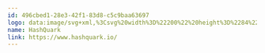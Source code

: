 ```yaml
---
id: 496cbed1-28e3-42f1-83d8-c5c9baa63697
logo: data:image/svg+xml,%3Csvg%20width%3D%22200%22%20height%3D%2284%22%20viewBox%3D%220%200%20200%2084%22%20fill%3D%22none%22%20xmlns%3D%22http%3A%2F%2Fwww.w3.org%2F2000%2Fsvg%22%3E%0A%3Cpath%20fill-rule%3D%22evenodd%22%20clip-rule%3D%22evenodd%22%20d%3D%22M67.0153%2033.6678C68.9544%2036.0515%2070.0057%2038.995%2070%2042.0246C70%2042.0454%2069.9994%2042.0662%2069.9989%2042.0869C69.9978%2042.1276%2069.9967%2042.1676%2070%2042.2055L69.9605%2054.406C69.9597%2054.5883%2069.9092%2054.7673%2069.8143%2054.925C69.7193%2055.0827%2069.583%2055.2137%2069.4192%2055.3047C69.2553%2055.3958%2069.0695%2055.4438%2068.8804%2055.4439C68.6912%2055.4441%2068.5053%2055.3964%2068.3413%2055.3056L64.1551%2052.9731C61.6014%2054.7379%2058.5062%2055.6231%2055.3676%2055.4862C52.2289%2055.3493%2049.2292%2054.1984%2046.8511%2052.2185C44.4729%2050.2387%2042.8545%2047.545%2042.2562%2044.5708C41.6579%2041.5966%2042.1145%2038.5148%2043.5525%2035.8211C44.9905%2033.1274%2047.3264%2030.9785%2050.1843%2029.7199C53.0423%2028.4614%2056.2562%2028.1664%2059.309%2028.8825C62.3618%2029.5986%2065.0761%2031.2841%2067.0153%2033.6678ZM56.1185%2035.0033L49.8096%2038.5354L49.7898%2038.5544V45.59L56.158%2049.1221V42.0913L62.4619%2045.571V38.5354L56.1185%2035.0033Z%22%20fill%3D%22%237A8AA0%22%2F%3E%0A%3Cpath%20d%3D%22M98.0794%2038.5C99.0141%2038.5936%2099.9168%2038.9046%20100.722%2039.4103L100.741%2039.4001C100.802%2039.4282%20100.856%2039.4708%20100.899%2039.5244C100.942%2039.5781%20100.973%2039.6413%20100.988%2039.7093C101.004%2039.7773%20101.004%2039.8481%20100.989%2039.9163C100.974%2039.9844%20100.944%2040.0479%20100.902%2040.1019L100.605%2040.7987C100.57%2040.864%20100.522%2040.9211%20100.465%2040.9666C100.409%2041.0121%20100.343%2041.0449%20100.274%2041.0631C100.131%2041.1189%2099.9739%2041.1189%2099.8311%2041.0631C99.2432%2040.7269%2098.6048%2040.4982%2097.9432%2040.3867C97.6017%2040.4337%2097.2797%2040.58%2097.0139%2040.8088C96.6246%2041.0885%2096.4008%2041.353%2096.4008%2041.5971L96.3716%2041.9785C96.3424%2042.2531%2096.6051%2042.5328%2097.0917%2042.7617L99.2715%2043.6516C99.6835%2043.8104%20100.045%2044.0849%20100.318%2044.445C100.574%2044.7899%20100.692%2045.2263%20100.644%2045.6604L100.551%2046.7436C100.506%2047.2963%20100.065%2047.8896%2099.2277%2048.5236C98.6047%2049.0814%2097.8309%2049.4227%2097.0139%2049.5C96.404%2049.5%2095.5039%2049.1813%2094.3134%2048.5439C94.2427%2048.5158%2094.1793%2048.4708%2094.1281%2048.4126C94.077%2048.3543%2094.0395%2048.2844%2094.0187%2048.2084C93.9979%2048.1323%2093.9944%2048.0523%2094.0084%2047.9746C94.0224%2047.8969%2094.0535%2047.8237%2094.0993%2047.7607L94.4205%2047.0844C94.4493%2047.0072%2094.4944%2046.9378%2094.5523%2046.8812C94.6102%2046.8246%2094.6795%2046.7823%2094.7552%2046.7574C94.8308%2046.7326%2094.9108%2046.7257%2094.9893%2046.7374C95.0678%2046.7491%2095.1427%2046.779%2095.2087%2046.825C95.8095%2047.2023%2096.4678%2047.4689%2097.155%2047.6133C97.4946%2047.573%2097.8167%2047.4338%2098.0843%2047.2115C98.4541%2046.942%2098.6731%2046.6928%2098.6731%2046.469L98.712%2045.9605C98.7412%2045.6045%2098.4638%2045.3044%2097.8751%2045.0502L95.8218%2044.1805C95.4124%2044.0093%2095.0509%2043.7329%2094.7708%2043.377C94.6413%2043.221%2094.5435%2043.0391%2094.4833%2042.8425C94.4231%2042.6458%2094.4017%2042.4384%2094.4205%2042.2328L94.5032%2041.2767C94.5486%2040.7139%2095.0141%2040.107%2095.8996%2039.4561C96.5223%2038.9235%2097.2796%2038.5914%2098.0794%2038.5Z%22%20fill%3D%22%237A8AA0%22%2F%3E%0A%3Cpath%20d%3D%22M109.898%2039.6496C109.108%2038.9661%20108.425%2038.6244%20107.849%2038.6244C107.078%2038.6651%20106.353%2039.0111%20105.83%2039.5881L106.229%2034.9745C106.259%2034.6618%20106.118%2034.5029%20105.81%2034.5029H104.715C104.65%2034.4955%20104.585%2034.5023%20104.523%2034.5228C104.461%2034.5434%20104.405%2034.5771%20104.357%2034.6218C104.309%2034.6665%20104.271%2034.7212%20104.246%2034.782C104.221%2034.8428%20104.208%2034.9085%20104.21%2034.9745L103.004%2049.0255C102.974%2049.3382%20103.115%2049.4971%20103.423%2049.4971H104.518C104.583%2049.5045%20104.648%2049.4977%20104.71%2049.4772C104.772%2049.4566%20104.828%2049.4229%20104.876%2049.3782C104.924%2049.3335%20104.962%2049.2788%20104.987%2049.218C105.013%2049.1572%20105.025%2049.0915%20105.023%2049.0255L105.629%2041.9564C105.676%2041.7591%20105.764%2041.5739%20105.885%2041.4125C106.007%2041.2511%20106.16%2041.1169%20106.335%2041.0183C106.646%2040.7343%20107.035%2040.5552%20107.451%2040.5057C107.838%2040.5426%20108.198%2040.7255%20108.46%2041.0183C108.611%2041.1235%20108.735%2041.2633%20108.822%2041.4262C108.91%2041.5892%20108.959%2041.7708%20108.965%2041.9564L108.354%2049.0255C108.344%2049.0872%20108.348%2049.1505%20108.366%2049.2102C108.385%2049.2699%20108.417%2049.3244%20108.46%2049.369C108.501%2049.4112%20108.549%2049.4444%20108.603%2049.4665C108.657%2049.4885%20108.715%2049.499%20108.773%2049.4971H109.868C109.933%2049.5045%20109.998%2049.4977%20110.06%2049.4772C110.122%2049.4566%20110.178%2049.4229%20110.226%2049.3782C110.274%2049.3335%20110.312%2049.2788%20110.337%2049.218C110.363%2049.1572%20110.375%2049.0915%20110.373%2049.0255L110.994%2041.6386C111.054%2040.9824%20110.686%2040.316%20109.898%2039.6291V39.6496Z%22%20fill%3D%22%237A8AA0%22%2F%3E%0A%3Cpath%20d%3D%22M157.663%2038.8069C157.858%2038.8069%20157.988%2038.894%20157.988%2039.0735H157.998C158.005%2039.1689%20157.991%2039.2648%20157.956%2039.3537C157.922%2039.4426%20157.868%2039.5221%20157.798%2039.5862L154.299%2043.6213L157.188%2048.7896C157.23%2048.8575%20157.257%2048.9342%20157.266%2049.014C157.276%2049.0938%20157.268%2049.1747%20157.243%2049.251C157.227%2049.3251%20157.185%2049.3907%20157.125%2049.4358C157.066%2049.481%20156.992%2049.5027%20156.918%2049.4971H155.648C155.499%2049.5093%20155.349%2049.4721%20155.221%2049.391C155.094%2049.3098%20154.995%2049.1889%20154.939%2049.0459L152.879%2045.1185L152.279%2045.7799L152.004%2049.0254C152.006%2049.0914%20151.994%2049.1571%20151.969%2049.2179C151.944%2049.2788%20151.906%2049.3334%20151.859%2049.3781C151.811%2049.4229%20151.755%2049.4566%20151.694%2049.4771C151.633%2049.4977%20151.568%2049.5045%20151.504%2049.4971H150.419C150.114%2049.4971%20149.974%2049.3382%20150.004%2049.0254L151.204%2034.9717C151.206%2034.9058%20151.222%2034.8412%20151.251%2034.782C151.279%2034.7228%20151.319%2034.6704%20151.369%2034.6282C151.46%2034.5457%20151.577%2034.5002%20151.699%2034.5H152.784C153.089%2034.5%20153.204%2034.6589%20153.204%2034.9717L152.519%2042.9497L155.688%2039.2734C155.778%2039.1314%20155.901%2039.0145%20156.046%2038.9331C156.191%2038.8517%20156.353%2038.8083%20156.518%2038.8069H157.663Z%22%20fill%3D%22%237A8AA0%22%2F%3E%0A%3Cpath%20d%3D%22M131.626%2038.5043H130.665C130.555%2038.5032%20130.449%2038.5494%20130.367%2038.6339C130.323%2038.6756%20130.287%2038.7277%20130.262%2038.7867C130.237%2038.8456%20130.222%2038.9102%20130.22%2038.9761L129.686%2046.1044C129.651%2046.3073%20129.58%2046.4995%20129.479%2046.6691C129.377%2046.8386%20129.246%2046.9817%20129.094%2047.0893C128.829%2047.3613%20128.498%2047.5314%20128.146%2047.5767C127.81%2047.5416%20127.494%2047.369%20127.256%2047.0893C127.12%2046.9785%20127.008%2046.8312%20126.931%2046.6598C126.854%2046.4885%20126.813%2046.298%20126.811%2046.1044L127.345%2038.9761C127.372%2038.6598%20127.247%2038.5043%20126.976%2038.5043H126.01C125.953%2038.4951%20125.895%2038.5006%20125.841%2038.5204C125.786%2038.5402%20125.735%2038.5738%20125.693%2038.6188C125.65%2038.6638%20125.617%2038.7191%20125.595%2038.7809C125.573%2038.8426%20125.563%2038.9093%20125.565%2038.9761L125.004%2046.3895C124.957%2047.0807%20125.286%2047.7719%20125.992%2048.4632C126.53%2049.0708%20127.234%2049.4379%20127.982%2049.5C128.765%2049.4141%20129.507%2049.0524%20130.109%2048.4632C130.932%2047.7685%20131.373%2047.079%20131.444%2046.3895L132%2038.9761C132%2038.6598%20131.902%2038.5043%20131.626%2038.5043Z%22%20fill%3D%22%237A8AA0%22%2F%3E%0A%3Cpath%20d%3D%22M147.781%2038.5C148.101%2038.5197%20148.419%2038.5789%20148.729%2038.6767V38.6871C148.973%2038.7702%20149.047%2038.9832%20148.973%2039.3158L148.803%2040.1367C148.746%2040.4225%20148.568%2040.5472%20148.268%2040.5057C148.093%2040.4498%20147.913%2040.4201%20147.733%2040.4173C147.393%2040.4676%20147.076%2040.6502%20146.832%2040.9369C146.687%2041.0484%20146.562%2041.193%20146.465%2041.3625C146.367%2041.5319%20146.298%2041.7228%20146.262%2041.9242L145.74%2049.0219C145.738%2049.0887%20145.724%2049.1542%20145.699%2049.2142C145.675%2049.2742%20145.64%2049.3273%20145.597%2049.3701C145.516%2049.4548%20145.412%2049.5011%20145.305%2049.5H144.365C144.1%2049.5%20144%2049.3389%20144%2049.0219L144.544%2041.6176C144.592%2040.9213%20145.005%2040.2355%20145.775%2039.5392C146.335%2038.9495%20147.037%2038.5858%20147.781%2038.5Z%22%20fill%3D%22%237A8AA0%22%2F%3E%0A%3Cpath%20d%3D%22M90.9885%2039.9982C90.9653%2039.8462%2090.8863%2039.7096%2090.7684%2039.6175C90.6505%2039.5254%2090.503%2039.4851%2090.3572%2039.505H89.4148C89.2682%2039.5044%2089.125%2039.5515%2089.0051%2039.6399C88.8852%2039.7283%2088.7946%2039.8535%2088.7457%2039.9982L85.0751%2048.7823C85.0345%2048.8564%2085.0096%2048.9389%2085.0023%2049.024C84.995%2049.1091%2085.0053%2049.1949%2085.0327%2049.2755C85.0751%2049.3511%2085.1381%2049.4117%2085.2137%2049.4495C85.2893%2049.4873%2085.374%2049.5006%2085.4568%2049.4876H86.3049C86.4573%2049.4935%2086.6076%2049.4491%2086.7345%2049.3605C86.8613%2049.272%2086.9584%2049.1439%2087.0117%2048.9943L89.6598%2042.0401L90.9885%2049.0042C91.017%2049.1535%2091.0973%2049.2865%2091.2139%2049.3776C91.3304%2049.4686%2091.4751%2049.5113%2091.6199%2049.4974H92.4445C92.9157%2049.4974%2093.0759%2049.2656%2092.9675%2048.7971L90.9885%2039.9982Z%22%20fill%3D%22%237A8AA0%22%2F%3E%0A%3Cpath%20d%3D%22M138.772%2039.6176C138.89%2039.7098%20138.969%2039.8465%20138.992%2039.9986L140.967%2048.7956C141.075%2049.2646%20140.92%2049.4966%20140.448%2049.4966H139.624C139.478%2049.5128%20139.332%2049.471%20139.215%2049.3794C139.098%2049.2879%20139.018%2049.1534%20138.992%2049.0029L137.662%2042.0325L135.008%2049.0029C134.955%2049.1526%20134.858%2049.2808%20134.731%2049.3694C134.604%2049.458%20134.454%2049.5025%20134.301%2049.4966H133.458C133.236%2049.4966%20133.095%2049.4275%20133.033%2049.2843C133.006%2049.2039%20132.995%2049.1183%20133.002%2049.0333C133.008%2048.9482%20133.032%2048.8655%20133.071%2048.7906L136.724%2039.9986C136.772%2039.8542%20136.862%2039.729%20136.981%2039.6405C137.1%2039.5521%20137.243%2039.5047%20137.389%2039.505H138.36C138.506%2039.4851%20138.654%2039.5255%20138.772%2039.6176Z%22%20fill%3D%22%237A8AA0%22%2F%3E%0A%3Cpath%20d%3D%22M82.0488%2039.6296C81.356%2038.9461%2080.7575%2038.6044%2080.2534%2038.6044C79.5751%2038.6504%2078.9397%2039.004%2078.4844%2039.5885L78.8382%2034.9751C78.8603%2034.6625%2078.7365%2034.5035%2078.4668%2034.5035H77.5071C77.4504%2034.4953%2077.3927%2034.5015%2077.3382%2034.5217C77.2838%2034.5419%2077.2337%2034.5756%2077.1916%2034.6205C77.1495%2034.6654%2077.1164%2034.7203%2077.0945%2034.7816C77.0726%2034.8428%2077.0625%2034.9089%2077.0649%2034.9751L76.0035%2049.0255C75.977%2049.3382%2076.1008%2049.4971%2076.3706%2049.4971H77.3302C77.3868%2049.5045%2077.4441%2049.4977%2077.4983%2049.4772C77.5524%2049.4566%2077.6021%2049.4229%2077.6441%2049.3782C77.686%2049.3335%2077.7192%2049.2789%2077.7413%2049.218C77.7634%2049.1572%2077.7741%2049.0915%2077.7724%2049.0255L78.3031%2041.9568C78.3435%2041.7608%2078.4181%2041.5764%2078.5223%2041.4151C78.6265%2041.2537%2078.7581%2041.1189%2078.909%2041.0187C79.1811%2040.7347%2079.5226%2040.5556%2079.8863%2040.5061C80.226%2040.543%2080.5415%2040.7258%2080.7708%2041.0187C80.9028%2041.1239%2081.0116%2041.2636%2081.0884%2041.4266C81.1652%2041.5896%2081.2079%2041.7712%2081.213%2041.9568L80.6823%2049.0255C80.6732%2049.0872%2080.6769%2049.1505%2080.693%2049.2102C80.7092%2049.27%2080.7374%2049.3244%2080.7752%2049.369C80.8109%2049.4109%2080.8537%2049.444%2080.9008%2049.466C80.948%2049.4881%2080.9986%2049.4987%2081.0494%2049.4971H82.009C82.0657%2049.5045%2082.123%2049.4977%2082.1771%2049.4772C82.2313%2049.4566%2082.281%2049.4229%2082.3229%2049.3782C82.3648%2049.3335%2082.398%2049.2789%2082.4201%2049.218C82.4423%2049.1572%2082.4529%2049.0915%2082.4513%2049.0255L82.9952%2041.6184C83.0439%2040.9623%2082.721%2040.2959%2082.0312%2039.6091L82.0488%2039.6296Z%22%20fill%3D%22%237A8AA0%22%2F%3E%0A%3Cpath%20d%3D%22M118.119%2035.5C118.868%2035.5%20119.714%2035.8649%20120.659%2036.5947L120.674%2036.5807C121.614%2037.3075%20122.055%2037.9922%20121.994%2038.6444L121.339%2045.4969C121.235%2046.0227%20120.94%2046.5006%20120.501%2046.8525C120.402%2046.9444%20120.272%2047.0035%20120.133%2047.0204C119.993%2047.0372%20119.851%2047.011%20119.729%2046.9457L119.028%2046.5776C118.965%2046.5416%20118.91%2046.493%20118.869%2046.4354C118.828%2046.3777%20118.802%2046.3125%20118.792%2046.2444C118.782%2046.1762%20118.788%2046.1069%20118.81%2046.0413C118.833%2045.9757%20118.871%2045.9154%20118.922%2045.8649C119.104%2045.6967%20119.223%2045.4797%20119.262%2045.2453L119.856%2038.9099C119.844%2038.7003%20119.779%2038.4962%20119.666%2038.3136C119.553%2038.1309%20119.396%2037.9747%20119.206%2037.8571C118.869%2037.5352%20118.416%2037.3352%20117.931%2037.2935C117.432%2037.349%20116.963%2037.546%20116.591%2037.8571C116.379%2037.9712%20116.194%2038.1232%20116.048%2038.3041C115.901%2038.4849%20115.796%2038.691%20115.737%2038.9099L115.133%2045.2593C115.146%2045.4694%20115.211%2045.6739%20115.325%2045.8566C115.439%2046.0394%20115.597%2046.1953%20115.788%2046.3121C116.515%2046.8358%20117.297%2047.2901%20118.124%2047.6677C118.19%2047.7016%20118.256%2047.7355%20118.322%2047.7694C119.08%2048.1597%20119.844%2048.5528%20120.577%2048.9814C120.646%2049.0105%20120.706%2049.0521%20120.756%2049.1037C120.806%2049.1553%20120.844%2049.2157%20120.867%2049.2812C120.891%2049.3467%20120.899%2049.4159%20120.892%2049.4846C120.885%2049.5532%20120.863%2049.6198%20120.826%2049.6801C120.726%2049.8751%20120.59%2050.0531%20120.425%2050.2065C120.366%2050.2839%20120.291%2050.3497%20120.203%2050.4001C120.116%2050.4504%20120.019%2050.4844%20119.917%2050.5C119.642%2050.4387%20119.384%2050.3244%20119.161%2050.1646C117.901%2049.4845%20116.733%2048.8975%20115.783%2048.4317C115.058%2048.1032%20114.396%2047.669%20113.823%2047.146C113.569%2046.9414%20113.364%2046.6901%20113.222%2046.4085C113.081%2046.1268%20113.005%2045.821%20113%2045.5109L113.655%2038.6584C113.716%2037.9922%20114.285%2037.3214%20115.362%2036.5947C116.452%2035.8649%20117.371%2035.5%20118.119%2035.5Z%22%20fill%3D%22%237A8AA0%22%2F%3E%0A%3C%2Fsvg%3E%0A
name: HashQuark
link: https://www.hashquark.io/
---
```

